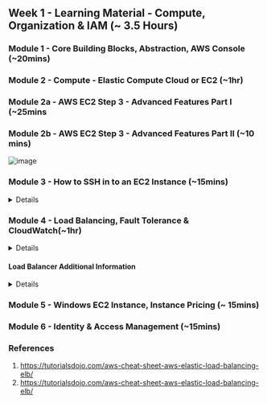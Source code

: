 
## Week 1 - Learning Material - Compute, Organization & IAM (~ 3.5 Hours)

### Module 1 - Core Building Blocks, Abstraction, AWS Console (~20mins)
### Module 2 - Compute - Elastic Compute Cloud or EC2 (~1hr)
### Module 2a - AWS EC2 Step 3 - Advanced Features Part I (~25mins
### Module 2b - AWS EC2 Step 3 - Advanced Features Part II (~10 mins)

![image](https://user-images.githubusercontent.com/4485129/114829617-f0089580-9de8-11eb-96a4-fc1ae411f751.png)

### Module 3 - How to SSH in to an EC2 Instance (~15mins)

<details>
 The following options are available to login via SSH from a Windows machine

1. Using Putty [Recommended]
https://docs.aws.amazon.com/AWSEC2/latest/UserGuide/putty.html
https://www.youtube.com/watch?v=bi7ow5NGC-U

2. Using the Windows Terminal App from the Windows Store
Only available on Windows 10 version 18362.0 or higher
https://www.microsoft.com/en-us/p/windows-terminal/9n0dx20hk701?activetab=pivot:overviewtab
Has direct support for SSH commands

3. Installing Linux on Windows 10
https://itsfoss.com/install-bash-on-windows/

4. Using GitBash terminal
http://guides.beanstalkapp.com/version-control/git-on-windows.html
https://www.youtube.com/watch?v=rWboGsc6CqI

5. Chrome Secure Shell App
This application is an alternative way to SSH to instances in the cloud.This is not an environment to run scripts in your local machine, a local terminal window will be required for that
https://chrome.google.com/webstore/detail/secure-shell-app/pnhechapfaindjhompbnflcldabbghjo?hl=en-GB
https://www.youtube.com/watch?v=nHVptUyHcyE

</details>

### Module 4 - Load Balancing, Fault Tolerance & CloudWatch(~1hr)
<details>
 
![image](https://user-images.githubusercontent.com/4485129/114665766-0cd69780-9d1b-11eb-9680-4a0aeafa9f70.png)

* Install Tomcat    

```
ubuntu@ip-172-31-57-61:~$ sudo apt install apache2
Reading package lists... Done
.....
ubuntu@ip-172-31-57-61:~$ 
```

* Server available   
![image](https://user-images.githubusercontent.com/4485129/114836523-62c93f00-9df0-11eb-9486-952196e07444.png)


* Update the index.html with server name
```
ubuntu@ip-172-31-57-61:~$ sudo su
root@ip-172-31-57-61:/home/ubuntu# cd /var/www/html
root@ip-172-31-57-61:/var/www/html# ls 
index.html
root@ip-172-31-57-61:/var/www/html# echo " Hello from Server 1 " > index.html 
root@ip-172-31-57-61:/var/www/html# cat index.html 
 Hello from Server 1 
root@ip-172-31-57-61:/var/www/html# echo "ok" > health.html
root@ip-172-31-57-61:/var/www/html# cat health.html
 ok
root@ip-172-31-57-61:/var/www/html# curl localhost
 Hello from Server 1 
root@ip-172-31-57-61:/var/www/html#

```

* Message from server 
![image](https://user-images.githubusercontent.com/4485129/114837054-ea16b280-9df0-11eb-9fb8-d145abac1610.png)

* Server health check      
![image](https://user-images.githubusercontent.com/4485129/114839930-edf80400-9df3-11eb-90b5-3b03a436a456.png)


* Stop the tomcat service
![image](https://user-images.githubusercontent.com/4485129/114831050-8be6d100-9dea-11eb-8990-e4cdf26f2d40.png)

### Create Load Balancer

![image](https://user-images.githubusercontent.com/4485129/114850836-cd817700-9dfe-11eb-9352-ebb3cdf88f30.png)

* associate Loab balancer with atleast two sub nets  
![image](https://user-images.githubusercontent.com/4485129/114853665-a7110b00-9e01-11eb-99ba-f28ead7439cb.png)

* Create Target Group 
![image](https://user-images.githubusercontent.com/4485129/114853273-3d90fc80-9e01-11eb-9631-3029301e30e3.png)

* Setup Health Check    
![image](https://user-images.githubusercontent.com/4485129/114853148-1fc39780-9e01-11eb-83a8-f71089680bf4.png)

* register Targets 
![image](https://user-images.githubusercontent.com/4485129/114853390-5c8f8e80-9e01-11eb-82a0-ccd096014fe7.png)

* Targets registered   
![image](https://user-images.githubusercontent.com/4485129/114854381-62d23a80-9e02-11eb-9953-7830a18cb845.png)

* Connect to Load Balancer   
![image](https://user-images.githubusercontent.com/4485129/114855834-ff490c80-9e03-11eb-9707-b79003f293d3.png)

![image](https://user-images.githubusercontent.com/4485129/114855896-10921900-9e04-11eb-84b8-bfa7a70df96f.png)
![image](https://user-images.githubusercontent.com/4485129/114855929-18ea5400-9e04-11eb-9e06-46c258e43690.png)

* Kill a EC2 Server
![image](https://user-images.githubusercontent.com/4485129/114856302-90b87e80-9e04-11eb-8be3-b1624ea5a311.png)

* Node Marked unhealthy in Target Group
![image](https://user-images.githubusercontent.com/4485129/114856380-a8900280-9e04-11eb-9705-56a0d2bb5fe5.png)


#### Associate Load Balancer with Target Group

</details>

#### Load Balancer Additional Information

<details>
 
##### A. Network Load Balancer

A Network Load Balancer functions at the fourth layer of the Open Systems Interconnection (OSI) model. It can handle millions of requests per second. After the load balancer receives a connection request, it selects a target from the target group for the default rule. It attempts to open a TCP connection to the selected target on the port specified in the listener configuration.

When you enable an Availability Zone for the load balancer, Elastic Load Balancing creates a load balancer node in the Availability Zone. By default, each load balancer node distributes traffic across the registered targets in its Availability Zone only. If you enable cross-zone load balancing, each load balancer node distributes traffic across the registered targets in all enabled Availability Zones.

If you enable multiple Availability Zones for your load balancer and ensure that each target group has at least one target in each enabled Availability Zone, this increases the fault tolerance of your applications. For example, if one or more target groups does not have a healthy target in an Availability Zone, we remove the IP address for the corresponding subnet from DNS, but the load balancer nodes in the other Availability Zones are still available to route traffic. If a client doesn't honor the time-to-live (TTL) and sends requests to the IP address after it is removed from DNS, the requests fail.

For TCP traffic, the load balancer selects a target using a flow hash algorithm based on the protocol, source IP address, source port, destination IP address, destination port, and TCP sequence number. The TCP connections from a client have different source ports and sequence numbers, and can be routed to different targets. Each individual TCP connection is routed to a single target for the life of the connection.

NLB is a great option for use cases where the client needs to keep the TCP connection open for long periods of time. If we use this for web applications using http(s) then we will observe that all the requests for a given user (browser instance) will always connect to a single backend web/application server.

Read more about AWS NLB here.
https://docs.aws.amazon.com/elasticloadbalancing/latest/network/introduction.html
 

##### B. Application Load Balancer

Recently, some additional features of the load balancer have been introduced. The summary of the ALB capabilities are as follows:

1. Weighted Target Groups for ALB - You can now use traffic weights for your ALB target groups; this will be very helpful for blue/green deployments, canary deployments, and hybrid migration/burst scenarios. You can register multiple target groups with any of the forward actions in your ALB routing rules, and associate a weight (0-999) with each one. For example, we can send 70% of the traffic to tg1 and the remaining 30% to tg2.

2. Least Outstanding Requests for ALB - You can now balance requests across targets based on the target with the lowest number of outstanding requests.

You can read the very short blog here.
https://aws.amazon.com/blogs/aws/aws-load-balancer-update-lots-of-new-features-for-you/

</details>

### Module 5 - Windows EC2 Instance, Instance Pricing (~ 15mins)
### Module 6 - Identity & Access Management (~15mins)

### References 

1. https://tutorialsdojo.com/aws-cheat-sheet-aws-elastic-load-balancing-elb/
2. https://tutorialsdojo.com/aws-cheat-sheet-aws-elastic-load-balancing-elb/
